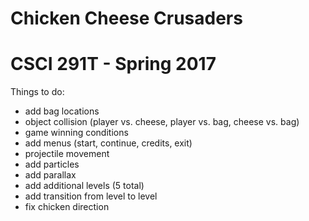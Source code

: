 # Chicken Cheese Crusaders
# CSCI 291T - Spring 2017

Things to do:
- add bag locations
- object collision (player vs. cheese, player vs. bag, cheese vs. bag)
- game winning conditions
- add menus (start, continue, credits, exit)
- projectile movement
- add particles
- add parallax
- add additional levels (5 total)
- add transition from level to level
- fix chicken direction
